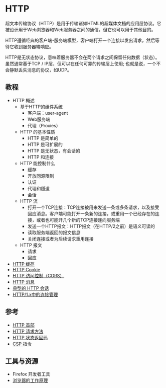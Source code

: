 #   HTTP

超文本传输​​协议（HTTP）是用于传输诸如HTML的超媒体文档的应用层协议。它被设计用于Web浏览器和Web服务器之间的通信，但它也可以用于其他目的。

HTTP遵循经典的客户端-服务端模型，客户端打开一个连接以发出请求，然后等待它收到服务器端响应。

HTTP是无状态协议，意味着服务器不会在两个请求之间保留任何数据（状态）。虽然通常基于TCP / IP层，但可以在任何可靠的传输层上使用; 也就是说，一个不会静默丢失消息的协议，如UDP。

##  教程
-   HTTP 概述
    -   基于HTTP的组件系统
        -   客户端：user-agent
        -   Web服务端
        -   代理（Proxies）
    -   HTTP 的基本性质
        -   HTTP 是简单的
        -   HTTP 是可扩展的
        -   HTTP 是无状态，有会话的
        -   HTTP 和连接
    -   HTTP 能控制什么
        -   缓存
        -   开放同源限制
        -   认证
        -   代理和隧道
        -   会话
    -   HTTP 流
        -   打开一个TCP连接：TCP连接被用来发送一条或多条请求，以及接受回应消息。客户端可能打开一条新的连接，或重用一个已经存在的连接，或者也可能开几个新的TCP连接连向服务端
        -   发送一个HTTP报文：HTTP报文（在HTTP/2之前）是语义可读的
        -   读取服务端返回的报文信息
        -   关闭连接或者为后续请求重用连接
    -   HTTP 报文
        -   请求
        -   回应
-   [HTTP 缓存](https://developer.mozilla.org/zh-CN/docs/Web/HTTP/Caching_FAQ)
-   [HTTP Cookie](https://developer.mozilla.org/zh-CN/docs/Web/HTTP/Cookies)
-   [HTTP 访问控制（CORS）](https://developer.mozilla.org/zh-CN/docs/Web/HTTP/Access_control_CORS)
-   [HTTP 消息](https://developer.mozilla.org/zh-CN/docs/Web/HTTP/Messages)
-   [典型的 HTTP 会话](https://developer.mozilla.org/zh-CN/docs/Web/HTTP/Session)
-   [HTTP/1.x中的连接管理](https://developer.mozilla.org/zh-CN/docs/Web/HTTP/Connection_management_in_HTTP_1.x)


##  参考
-   [HTTP 首部](https://developer.mozilla.org/zh-CN/docs/Web/HTTP/Headers)
-   [HTTP 请求方法](https://developer.mozilla.org/zh-CN/docs/Web/HTTP/Methods)
-   [HTTP 状态返回码](https://developer.mozilla.org/zh-CN/docs/Web/HTTP/Status)
-   [CSP 指令](https://developer.mozilla.org/en-US/docs/Web/HTTP/Headers/Content-Security-Policy)


##  工具与资源
-   Firefox 开发者工具
-   [浏览器的工作原理](浏览器的工作原理)



